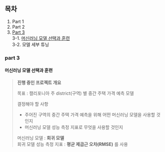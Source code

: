 ## 목차  
1. Part 1
2. Part 2
3. [Part 3](#part-3)  
    3-1. [머신러닝 모델 선택과 훈련](#머신러닝-모델-선택과-훈련)  
    3-2. 모델 세부 튜닝
### part 3
#### 머신러닝 모델 선택과 훈련<br>
><b>진행 중인 프로젝트 개요</b> 
>    
>목표 : 캘리포니아 주 district(구역) 별 중간 주택 가격 예측 모델 
>    
> 결정해야 할 사항  
> 
> - 주어진 구역의 중간 주택 가격 예측을 위해 어떤 머신러닝 모델을 사용할 것인지  
> - 머신러닝 모델 성능 측정 지표로 무엇을 사용할 것인지   
>   
> 머신러닝 모델 : <b> 회귀 모델</b>  
> 회귀 모델 성능 측정 지표 : <b>평균 제곱근 오차(RMSE)</b> 를 사용  

